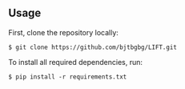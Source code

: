 ## Usage
First, clone the repository locally:
```
$ git clone https://github.com/bjtbgbg/LIFT.git
```
To install all required dependencies, run:
```
$ pip install -r requirements.txt
```
